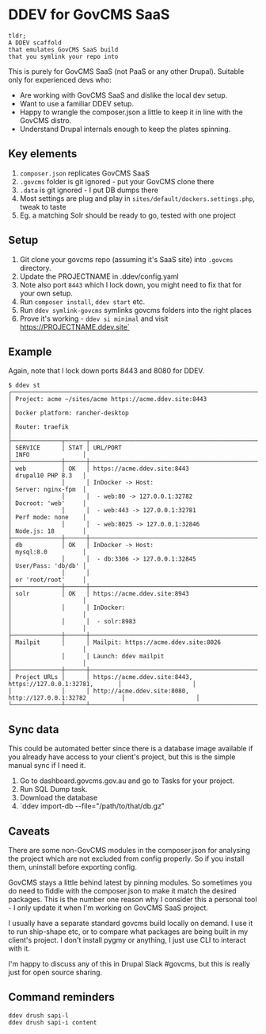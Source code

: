 # DDEV for GovCMS SaaS

```
tldr;
A DDEV scaffold
that emulates GovCMS SaaS build
that you symlink your repo into
```

This is purely for GovCMS SaaS (not PaaS or any other Drupal). Suitable only for experienced
devs who:

* Are working with GovCMS SaaS and dislike the local dev setup.
* Want to use a familiar DDEV setup.
* Happy to wrangle the composer.json a little to keep it in line with the GovCMS distro.
* Understand Drupal internals enough to keep the plates spinning.

## Key elements

1. `composer.json` replicates GovCMS SaaS
2. `.govcms` folder is git ignored - put your GovCMS clone there
3. `.data` is git ignored - I put DB dumps there
4. Most settings are plug and play in `sites/default/dockers.settings.php`, tweak to taste
5. Eg. a matching Solr should be ready to go, tested with one project

## Setup

1. Git clone your govcms repo (assuming it's SaaS site) into `.govcms` directory.
2. Update the PROJECTNAME in .ddev/config.yaml
3. Note also port `8443` which I lock down, you might need to fix that for your own setup.
4. Run `composer install`, `ddev start` etc.
5. Run `ddev symlink-govcms` symlinks govcms folders into the right places
6. Prove it's working - `ddev si minimal` and visit https://PROJECTNAME.ddev.site`

## Example

Again, note that I lock down ports 8443 and 8080 for DDEV.

```
$ ddev st
┌────────────────────────────────────────────────────────────────────────────────────────────────────────┐
│ Project: acme ~/sites/acme https://acme.ddev.site:8443                                               │
│ Docker platform: rancher-desktop                                                                       │
│ Router: traefik                                                                                        │
├──────────────┬──────┬─────────────────────────────────────────────────────────────┬────────────────────┤
│ SERVICE      │ STAT │ URL/PORT                                                    │ INFO               │
├──────────────┼──────┼─────────────────────────────────────────────────────────────┼────────────────────┤
│ web          │ OK   │ https://acme.ddev.site:8443                                 │ drupal10 PHP 8.3   │
│              │      │ InDocker -> Host:                                           │ Server: nginx-fpm  │
│              │      │  - web:80 -> 127.0.0.1:32782                                │ Docroot: 'web'     │
│              │      │  - web:443 -> 127.0.0.1:32781                               │ Perf mode: none    │
│              │      │  - web:8025 -> 127.0.0.1:32846                              │ Node.js: 18        │
├──────────────┼──────┼─────────────────────────────────────────────────────────────┼────────────────────┤
│ db           │ OK   │ InDocker -> Host:                                           │ mysql:8.0          │
│              │      │  - db:3306 -> 127.0.0.1:32845                               │ User/Pass: 'db/db' │
│              │      │                                                             │ or 'root/root'     │
├──────────────┼──────┼─────────────────────────────────────────────────────────────┼────────────────────┤
│ solr         │ OK   │ https://acme.ddev.site:8943                                 │                    │
│              │      │ InDocker:                                                   │                    │
│              │      │  - solr:8983                                                │                    │
├──────────────┼──────┼─────────────────────────────────────────────────────────────┼────────────────────┤
│ Mailpit      │      │ Mailpit: https://acme.ddev.site:8026                        │                    │
│              │      │ Launch: ddev mailpit                                        │                    │
├──────────────┼──────┼─────────────────────────────────────────────────────────────┼────────────────────┤
│ Project URLs │      │ https://acme.ddev.site:8443, https://127.0.0.1:32781,       │                    │
│              │      │ http://acme.ddev.site:8080, http://127.0.0.1:32782          │                    │
└──────────────┴──────┴─────────────────────────────────────────────────────────────┴────────────────────┘
```

## Sync data

This could be automated better since there is a database image available if you 
already have access to your client's project, but this is the simple manual
sync if I need it.

1. Go to dashboard.govcms.gov.au and go to Tasks for your project.
2. Run SQL Dump task.
3. Download the database
4. `ddev import-db --file="/path/to/that/db.gz"

## Caveats

There are some non-GovCMS modules in the composer.json for analysing the project which are not
excluded from config properly. So if you install them, uninstall before exporting config.

GovCMS stays a little behind latest by pinning modules. So sometimes you do need to fiddle with
the composer.json to make it match the desired packages. This is the number one reason why I
consider this a personal tool - I only update it when I'm working on GovCMS SaaS project.

I usually have a separate standard govcms build locally on demand. I use it to run ship-shape etc,
or to compare what packages are being built in my client's project. I don't install pygmy or 
anything, I just use CLI to interact with it.

I'm happy to discuss any of this in Drupal Slack #govcms, but this is really just for open source 
sharing.

## Command reminders

```
ddev drush sapi-l
ddev drush sapi-i content

